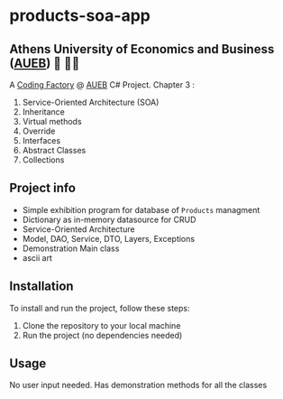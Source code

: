 # products-soa-app
## Athens University of Economics and Business ([AUEB](https://aueb.gr/)) 🏫 👨‍🎓
A [Coding Factory](https://codingfactory.aueb.gr/) @ [AUEB](https://aueb.gr/) C# Project. 
Chapter 3 : 
1. Service-Oriented Architecture (SOA)
2. Inheritance
3. Virtual methods
4. Override
5. Interfaces
6. Abstract Classes
7. Collections

## Project info
- Simple exhibition program for database of `Products` managment
- Dictionary as in-memory datasource for CRUD
- Service-Oriented Architecture
- Model, DAO, Service, DTO, Layers, Exceptions
- Demonstration Main class
- ascii art

## Installation
To install and run the project, follow these steps:
1. Clone the repository to your local machine
2. Run the project (no dependencies needed)

## Usage
No user input needed. Has demonstration methods for all the classes
